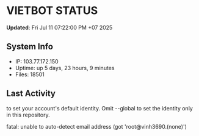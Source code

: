 # VIETBOT STATUS
**Updated**: Fri Jul 11 07:22:00 PM +07 2025

## System Info
- IP: 103.77.172.150
- Uptime: up 5 days, 23 hours, 9 minutes
- Files: 18501

## Last Activity

to set your account's default identity.
Omit --global to set the identity only in this repository.

fatal: unable to auto-detect email address (got 'root@vinh3690.(none)')
